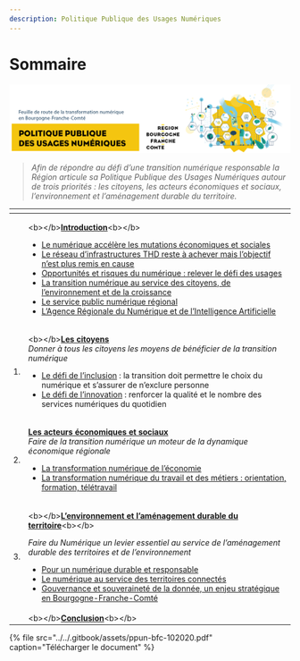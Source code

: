 ```yaml
---
description: Politique Publique des Usages Numériques
---
```


# Sommaire

![](../../.gitbook/assets/ppun.png)

> _Afin de répondre au défi d’une transition numérique responsable la Région articule sa Politique Publique des Usages Numériques autour de trois priorités : les citoyens, les acteurs économiques et sociaux, l’environnement et l’aménagement durable du territoire._

<table>
  <thead>
    <tr>
      <th style="text-align:left"></th>
      <th style="text-align:left"></th>
    </tr>
  </thead>
  <tbody>
    <tr>
      <td style="text-align:left"></td>
      <td style="text-align:left">
        <p>&lt;b&gt;&lt;/b&gt;<a href="introduction/"><b>Introduction</b></a>&lt;b&gt;&lt;/b&gt;</p>
        <ul>
          <li><a href="introduction/le-numerique-accelere-les-mutations-economiques-et-sociales.md">Le num&#xE9;rique acc&#xE9;l&#xE8;re les mutations &#xE9;conomiques et sociales</a>
          </li>
          <li><a href="introduction/le-reseau-dinfrastructures-thd-reste-a-achever-mais-lobjectif-nest-plus-remis-en-cause.md">Le r&#xE9;seau d&#x2019;infrastructures THD reste &#xE0; achever mais l&#x2019;objectif n&#x2019;est plus remis en cause</a>
          </li>
          <li><a href="introduction/opportunites-et-risques-du-numerique-relever-le-defi-des-usages.md">Opportunit&#xE9;s et risques du num&#xE9;rique : relever le d&#xE9;fi des usages</a>
          </li>
          <li><a href="introduction/la-transition-numerique-au-service-des-citoyens-de-lenvironnement-et-de-la-croissance.md">La transition num&#xE9;rique au service des citoyens, de l&#x2019;environnement et de la croissance</a>
          </li>
          <li><a href="introduction/le-service-public-numerique-regional.md">Le service public num&#xE9;rique r&#xE9;gional</a>
          </li>
          <li><a href="introduction/lagence-regionale-du-numerique-et-de-lintelligence-artificielle.md">L&#x2019;Agence R&#xE9;gionale du Num&#xE9;rique et de l&#x2019;Intelligence Artificielle</a>
          </li>
        </ul>
      </td>
    </tr>
    <tr>
      <td style="text-align:left">1.</td>
      <td style="text-align:left">
        <p>&lt;b&gt;&lt;/b&gt;<a href="citoyens/"><b>Les citoyens</b></a>
          <br /><em>Donner &#xE0; tous les citoyens les moyens de b&#xE9;n&#xE9;ficier de la transition num&#xE9;rique</em>
        </p>
        <ul>
          <li><a href="citoyens/le-defi-de-linclusion.md">Le d&#xE9;fi de l&#x2019;inclusion</a> :
            la transition doit permettre le choix du num&#xE9;rique et s&#x2019;assurer
            de n&#x2019;exclure personne</li>
          <li><a href="citoyens/le-defi-de-linnovation.md">Le d&#xE9;fi de l&#x2019;innovation</a> :
            renforcer la qualit&#xE9; et le nombre des services num&#xE9;riques du
            quotidien</li>
        </ul>
      </td>
    </tr>
    <tr>
      <td style="text-align:left">2.</td>
      <td style="text-align:left">
        <p><a href="acteurs-economiques-et-sociaux/"><b>Les acteurs &#xE9;conomiques et sociaux</b></a>
          <br
          /><em>Faire de la transition num&#xE9;rique un moteur de la dynamique &#xE9;conomique r&#xE9;gionale</em>
        </p>
        <ul>
          <li><a href="acteurs-economiques-et-sociaux/economie.md">La transformation num&#xE9;rique de l&#x2019;&#xE9;conomie</a>
          </li>
          <li><a href="acteurs-economiques-et-sociaux/travail-metiers-orientation-formation-teletravail.md">La transformation num&#xE9;rique du travail et des m&#xE9;tiers : orientation, formation, t&#xE9;l&#xE9;travail</a>
          </li>
        </ul>
      </td>
    </tr>
    <tr>
      <td style="text-align:left">3.</td>
      <td style="text-align:left">
        <p>&lt;b&gt;&lt;/b&gt;<a href="environnement-amenagement-durable-territoire/"><b>L&#x2019;environnement et l&#x2019;am&#xE9;nagement durable du territoire</b></a>&lt;b&gt;&lt;/b&gt;</p>
        <p><em>Faire du Num&#xE9;rique un levier essentiel au service de l&#x2019;am&#xE9;nagement durable des territoires et de l&#x2019;environnement</em>
        </p>
        <ul>
          <li><a href="environnement-amenagement-durable-territoire/numerique-durable-et-responsable.md">Pour un num&#xE9;rique durable et responsable</a>
          </li>
          <li><a href="environnement-amenagement-durable-territoire/territoires-intelligents-durables.md">Le num&#xE9;rique au service des territoires connect&#xE9;s</a>
          </li>
          <li><a href="environnement-amenagement-durable-territoire/gouvernance-et-souverainete-de-la-donnee.md">Gouvernance et souverainet&#xE9; de la donn&#xE9;e, un enjeu strat&#xE9;gique en Bourgogne-Franche-Comt&#xE9;</a>
          </li>
        </ul>
      </td>
    </tr>
    <tr>
      <td style="text-align:left"></td>
      <td style="text-align:left">&lt;b&gt;&lt;/b&gt;<a href="conclusion.md"><b>Conclusion</b></a>&lt;b&gt;&lt;/b&gt;</td>
    </tr>
  </tbody>
</table>

{% file src="../../.gitbook/assets/ppun-bfc-102020.pdf" caption="Télécharger le document" %}

